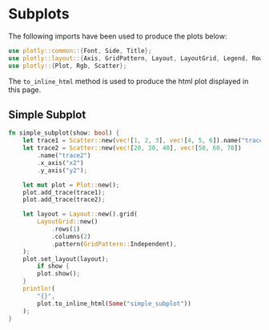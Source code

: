 # Subplots

The following imports have been used to produce the plots below:

```rust
use plotly::common::{Font, Side, Title};
use plotly::layout::{Axis, GridPattern, Layout, LayoutGrid, Legend, RowOrder};
use plotly::{Plot, Rgb, Scatter};
```

The `to_inline_html` method is used to produce the html plot displayed in this page.


## Simple Subplot
```rust
fn simple_subplot(show: bool) {
    let trace1 = Scatter::new(vec![1, 2, 3], vec![4, 5, 6]).name("trace1");
    let trace2 = Scatter::new(vec![20, 30, 40], vec![50, 60, 70])
        .name("trace2")
        .x_axis("x2")
        .y_axis("y2");

    let mut plot = Plot::new();
    plot.add_trace(trace1);
    plot.add_trace(trace2);

    let layout = Layout::new().grid(
        LayoutGrid::new()
            .rows(1)
            .columns(2)
            .pattern(GridPattern::Independent),
    );
    plot.set_layout(layout);
        if show {
        plot.show();
    }
    println!(
        "{}",
        plot.to_inline_html(Some("simple_subplot"))
    );
}
```
<div id="simple_subplot" class="plotly-graph-div" style="height:100%; width:100%;"></div>
<script type="text/javascript">
    window.PLOTLYENV=window.PLOTLYENV || {};
    if (document.getElementById("simple_subplot")) {
        var d3 = Plotly.d3;
        var image_element= d3.select('#image-export');
        var trace_0 = {"type":"scatter","x":[1,2,3],"y":[4,5,6],"name":"trace1"};
var trace_1 = {"type":"scatter","x":[20,30,40],"y":[50,60,70],"name":"trace2","xaxis":"x2","yaxis":"y2"};
var data = [trace_0,trace_1];
var layout = {"grid":{"rows":1,"columns":2,"pattern":"independent"}};
        Plotly.newPlot('simple_subplot', data, layout, {"responsive": true});
    };
</script>


## Custom Sized Subplot
```rust
fn custom_sized_subplot(show: bool) {
    let trace1 = Scatter::new(vec![1, 2, 3], vec![4, 5, 6]).name("trace1");
    let trace2 = Scatter::new(vec![20, 30, 40], vec![50, 60, 70])
        .name("trace2")
        .x_axis("x2")
        .y_axis("y2");

    let mut plot = Plot::new();
    plot.add_trace(trace1);
    plot.add_trace(trace2);

    let layout = Layout::new()
        .x_axis(Axis::new().domain(&[0., 0.7]))
        .y_axis2(Axis::new().anchor("x2"))
        .x_axis2(Axis::new().domain(&[0.8, 1.]));
    plot.set_layout(layout);
        if show {
        plot.show();
    }
    println!(
        "{}",
        plot.to_inline_html(Some("custom_sized_subplot"))
    );
}
```
<div id="custom_sized_subplot" class="plotly-graph-div" style="height:100%; width:100%;"></div>
<script type="text/javascript">
    window.PLOTLYENV=window.PLOTLYENV || {};
    if (document.getElementById("custom_sized_subplot")) {
        var d3 = Plotly.d3;
        var image_element= d3.select('#image-export');
        var trace_0 = {"type":"scatter","x":[1,2,3],"y":[4,5,6],"name":"trace1"};
var trace_1 = {"type":"scatter","x":[20,30,40],"y":[50,60,70],"name":"trace2","xaxis":"x2","yaxis":"y2"};
var data = [trace_0,trace_1];
var layout = {"xaxis":{"domain":[0.0,0.7]},"xaxis2":{"domain":[0.8,1.0]},"yaxis2":{"anchor":"x2"}};
        Plotly.newPlot('custom_sized_subplot', data, layout, {"responsive": true});
    };
</script>


## Multiple Subplots
```rust
fn multiple_subplots(show: bool) {
    let trace1 = Scatter::new(vec![1, 2, 3], vec![4, 5, 6]).name("trace1");
    let trace2 = Scatter::new(vec![20, 30, 40], vec![50, 60, 70])
        .name("trace2")
        .x_axis("x2")
        .y_axis("y2");
    let trace3 = Scatter::new(vec![300, 400, 500], vec![600, 700, 800])
        .x_axis("x3")
        .y_axis("y3");
    let trace4 = Scatter::new(vec![4000, 5000, 6000], vec![7000, 8000, 9000])
        .x_axis("x4")
        .y_axis("y4");

    let mut plot = Plot::new();
    plot.add_trace(trace1);
    plot.add_trace(trace2);
    plot.add_trace(trace3);
    plot.add_trace(trace4);

    let layout = Layout::new().grid(
        LayoutGrid::new()
            .rows(2)
            .columns(2)
            .pattern(GridPattern::Independent),
    );
    plot.set_layout(layout);
        if show {
        plot.show();
    }
    println!(
        "{}",
        plot.to_inline_html(Some("multiple_subplots"))
    );
}
```
<div id="multiple_subplots" class="plotly-graph-div" style="height:100%; width:100%;"></div>
<script type="text/javascript">
    window.PLOTLYENV=window.PLOTLYENV || {};
    if (document.getElementById("multiple_subplots")) {
        var d3 = Plotly.d3;
        var image_element= d3.select('#image-export');
        var trace_0 = {"type":"scatter","x":[1,2,3],"y":[4,5,6],"name":"trace1"};
var trace_1 = {"type":"scatter","x":[20,30,40],"y":[50,60,70],"name":"trace2","xaxis":"x2","yaxis":"y2"};
var trace_2 = {"type":"scatter","x":[300,400,500],"y":[600,700,800],"xaxis":"x3","yaxis":"y3"};
var trace_3 = {"type":"scatter","x":[4000,5000,6000],"y":[7000,8000,9000],"xaxis":"x4","yaxis":"y4"};
var data = [trace_0,trace_1,trace_2,trace_3];
var layout = {"grid":{"rows":2,"columns":2,"pattern":"independent"}};
        Plotly.newPlot('multiple_subplots', data, layout, {"responsive": true});
    };
</script>


## Stacked Subplots
```rust
fn stacked_subplots(show: bool) {
    let trace1 = Scatter::new(vec![0, 1, 2], vec![10, 11, 12]).name("trace1");
    let trace2 = Scatter::new(vec![2, 3, 4], vec![100, 110, 120])
        .name("trace2")
        .x_axis("x2")
        .y_axis("y2");
    let trace3 = Scatter::new(vec![3, 4, 5], vec![1000, 1100, 1200])
        .x_axis("x3")
        .y_axis("y3");

    let mut plot = Plot::new();
    plot.add_trace(trace1);
    plot.add_trace(trace2);
    plot.add_trace(trace3);

    let layout = Layout::new().grid(
        LayoutGrid::new()
            .rows(3)
            .columns(1)
            .pattern(GridPattern::Independent)
            .row_order(RowOrder::BottomToTop),
    );
    plot.set_layout(layout);
        if show {
        plot.show();
    }
    println!(
        "{}",
        plot.to_inline_html(Some("stacked_subplots"))
    );
}
```
<div id="stacked_subplots" class="plotly-graph-div" style="height:100%; width:100%;"></div>
<script type="text/javascript">
    window.PLOTLYENV=window.PLOTLYENV || {};
    if (document.getElementById("stacked_subplots")) {
        var d3 = Plotly.d3;
        var image_element= d3.select('#image-export');
        var trace_0 = {"type":"scatter","x":[0,1,2],"y":[10,11,12],"name":"trace1"};
var trace_1 = {"type":"scatter","x":[2,3,4],"y":[100,110,120],"name":"trace2","xaxis":"x2","yaxis":"y2"};
var trace_2 = {"type":"scatter","x":[3,4,5],"y":[1000,1100,1200],"xaxis":"x3","yaxis":"y3"};
var data = [trace_0,trace_1,trace_2];
var layout = {"grid":{"rows":3,"roworder":"bottom to top","columns":1,"pattern":"independent"}};
        Plotly.newPlot('stacked_subplots', data, layout, {"responsive": true});
    };
</script>


## Stacked Subplots with Shared X Axis
```rust
fn stacked_subplots_with_shared_x_axis(show: bool) {
    let trace1 = Scatter::new(vec![0, 1, 2], vec![10, 11, 12]).name("trace1");
    let trace2 = Scatter::new(vec![2, 3, 4], vec![100, 110, 120])
        .name("trace2")
        .y_axis("y2");
    let trace3 = Scatter::new(vec![3, 4, 5], vec![1000, 1100, 1200]).y_axis("y3");

    let mut plot = Plot::new();
    plot.add_trace(trace1);
    plot.add_trace(trace2);
    plot.add_trace(trace3);

    let layout = Layout::new()
        .y_axis(Axis::new().domain(&[0., 0.33]))
        .legend(Legend::new().trace_order("reversed"))
        .y_axis2(Axis::new().domain(&[0.33, 0.66]))
        .y_axis3(Axis::new().domain(&[0.66, 1.]));
    plot.set_layout(layout);
        if show {
        plot.show();
    }
    println!(
        "{}",
        plot.to_inline_html(Some("stacked_subplots_with_shared_x_axis"))
    );
}
```
<div id="stacked_subplots_with_shared_x_axis" class="plotly-graph-div" style="height:100%; width:100%;"></div>
<script type="text/javascript">
    window.PLOTLYENV=window.PLOTLYENV || {};
    if (document.getElementById("stacked_subplots_with_shared_x_axis")) {
        var d3 = Plotly.d3;
        var image_element= d3.select('#image-export');
        var trace_0 = {"type":"scatter","x":[0,1,2],"y":[10,11,12],"name":"trace1"};
var trace_1 = {"type":"scatter","x":[2,3,4],"y":[100,110,120],"name":"trace2","yaxis":"y2"};
var trace_2 = {"type":"scatter","x":[3,4,5],"y":[1000,1100,1200],"yaxis":"y3"};
var data = [trace_0,trace_1,trace_2];
var layout = {"legend":{"traceorder":"reversed"},"yaxis":{"domain":[0.0,0.33]},"yaxis2":{"domain":[0.33,0.66]},"yaxis3":{"domain":[0.66,1.0]}};
        Plotly.newPlot('stacked_subplots_with_shared_x_axis', data, layout, {"responsive": true});
    };
</script>


## Multiple Custom Sized Subplots
```rust
fn multiple_custom_sized_subplots(show: bool) {
    let trace1 = Scatter::new(vec![1, 2], vec![1, 2]).name("(1,1)");
    let trace2 = Scatter::new(vec![1, 2], vec![1, 2])
        .name("(1,2,1)")
        .x_axis("x2")
        .y_axis("y2");
    let trace3 = Scatter::new(vec![1, 2], vec![1, 2])
        .name("(1,2,2)")
        .x_axis("x3")
        .y_axis("y3");
    let trace4 = Scatter::new(vec![1, 2], vec![1, 2])
        .name("{(2,1), (2,2)}")
        .x_axis("x4")
        .y_axis("y4");

    let mut plot = Plot::new();
    plot.add_trace(trace1);
    plot.add_trace(trace2);
    plot.add_trace(trace3);
    plot.add_trace(trace4);

    let layout = Layout::new()
        .title(Title::new("Multiple Custom Sized Subplots"))
        .x_axis(Axis::new().domain(&[0., 0.45]).anchor("y1"))
        .y_axis(Axis::new().domain(&[0.5, 1.]).anchor("x1"))
        .x_axis2(Axis::new().domain(&[0.55, 1.]).anchor("y2"))
        .y_axis2(Axis::new().domain(&[0.8, 1.]).anchor("x2"))
        .x_axis3(Axis::new().domain(&[0.55, 1.]).anchor("y3"))
        .y_axis3(Axis::new().domain(&[0.5, 0.75]).anchor("x3"))
        .x_axis4(Axis::new().domain(&[0., 1.]).anchor("y4"))
        .y_axis4(Axis::new().domain(&[0., 0.45]).anchor("x4"));
    plot.set_layout(layout);
        if show {
        plot.show();
    }
    println!(
        "{}",
        plot.to_inline_html(Some("multiple_custom_sized_subplots"))
    );
}
```
<div id="multiple_custom_sized_subplots" class="plotly-graph-div" style="height:100%; width:100%;"></div>
<script type="text/javascript">
    window.PLOTLYENV=window.PLOTLYENV || {};
    if (document.getElementById("multiple_custom_sized_subplots")) {
        var d3 = Plotly.d3;
        var image_element= d3.select('#image-export');
        var trace_0 = {"type":"scatter","x":[1,2],"y":[1,2],"name":"(1,1)"};
var trace_1 = {"type":"scatter","x":[1,2],"y":[1,2],"name":"(1,2,1)","xaxis":"x2","yaxis":"y2"};
var trace_2 = {"type":"scatter","x":[1,2],"y":[1,2],"name":"(1,2,2)","xaxis":"x3","yaxis":"y3"};
var trace_3 = {"type":"scatter","x":[1,2],"y":[1,2],"name":"{(2,1), (2,2)}","xaxis":"x4","yaxis":"y4"};
var data = [trace_0,trace_1,trace_2,trace_3];
var layout = {"title":{"text":"Multiple Custom Sized Subplots"},"xaxis":{"anchor":"y1","domain":[0.0,0.45]},"yaxis":{"anchor":"x1","domain":[0.5,1.0]},"xaxis2":{"anchor":"y2","domain":[0.55,1.0]},"yaxis2":{"anchor":"x2","domain":[0.8,1.0]},"xaxis3":{"anchor":"y3","domain":[0.55,1.0]},"yaxis3":{"anchor":"x3","domain":[0.5,0.75]},"xaxis4":{"anchor":"y4","domain":[0.0,1.0]},"yaxis4":{"anchor":"x4","domain":[0.0,0.45]}};
        Plotly.newPlot('multiple_custom_sized_subplots', data, layout, {"responsive": true});
    };
</script>